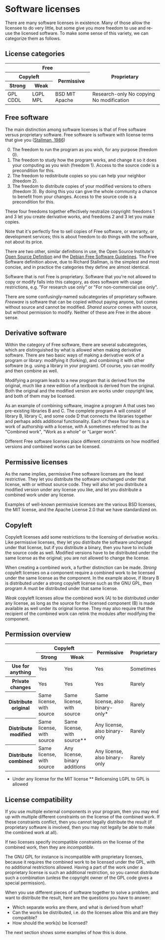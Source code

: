 # Software licenses

There are many software licenses in existence. Many of those allow the licensee to do very little, but some give you more freedom to use and re-use the licensed software. To make some sense of this variety, we can categorize them as follows.

## License categories

<table>
    <thead>
        <tr>
            <th colspan="3">Free</th>
            <th rowspan="3">Proprietary</th>
        </tr>
        <tr>
            <th colspan="2">Copyleft</th>
            <th rowspan="2">Permissive</th>
        </tr>
        <tr>
            <th>Strong</th>
            <th>Weak</th>
        </tr>
    </thead>
    <tbody>
        <tr>
            <td>GPL CDDL</td>
            <td>LGPL MPL</td>
            <td>BSD MIT Apache</td>
            <td>Research-only No&nbsp;copying No&nbsp;modification</td>
        </tr>
    </tbody>
</table>

## Free software

The main distinction among software licenses is that of Free software versus proprietary software. Free software is software with license terms that give you ([Stallman, 1986](https://www.gnu.org/philosophy/free-sw.html))

0. The freedom to run the program as you wish, for any purpose (freedom 0).
1. The freedom to study how the program works, and change it so it does your computing as you wish (freedom 1). Access to the source code is a precondition for this.
2. The freedom to redistribute copies so you can help your neighbor (freedom 2).
3. The freedom to distribute copies of your modified versions to others (freedom 3). By doing this you can give the whole community a chance to benefit from your changes. Access to the source code is a precondition for this.

These four freedoms together effectively neutralize copyright: freedoms 1 and 3 let you create derivative works, and freedoms 2 and 3 let you make copies.

Note that it's perfectly fine to sell copies of Free software, or warranty, or development services; this is about freedom to do things with the software, not about its price.

There are two other, similar definitions in use, the Open Source Institute's [Open Source Definition](https://opensource.org/osd-annotated) and the [Debian Free Software Guidelines](https://www.debian.org/social_contract#guidelines). The Free Software definition above, due to Richard Stallman, is the simplest and most concise, and in practice the categories they define are almost identical.

Software that is not Free is proprietary. Software that you're not allowed to copy or modify falls into this category, as does software with usage restrictions, e.g. "For research use only" or "For non-commercial use only".

There are some confusingly-named subcategories of proprietary software. _Freeware_ is software that can be copied without paying anyone, but comes without source and cannot be modified. _Shared source_ comes with source, but without permission to modify. Neither of these are Free in the above sense.

## Derivative software

Within the category of Free software, there are several subcategories, which are distinguished by what is allowed when making derivative software. There are two basic ways of making a derivative work of a program or library: modifying it (forking), and combining it with other software (e.g. using a library in your program). Of course, you can modify and then combine as well.

Modifying a program leads to a new program that is derived from the original, much like a new edition of a textbook is derived from the original. Both the original and the modified version are works under copyright law, and both of them may be licensed.

As an example of combining software, imagine a program A that uses two pre-existing libraries B and C. The complete program A will consist of library B, library C, and some code D that connects the libraries together and perhaps adds additional functionality. Each of these four items is a work of authorship with a license, with A sometimes referred to as the "Combined work", "Work as a whole" or "Larger work".

Different Free software licenses place different constraints on how modified versions and combined works can be licensed.

## Permissive licenses

As the name implies, permissive Free software licenses are the least restrictive. They let you distribute the software unchanged under that license, with or without source code. They will also let you distribute a modified version under any license you like, and let you distribute a combined work under any license.

Examples of well-known permissive licenses are the various BSD licenses, the MIT license, and the Apache License 2.0 that we have standardized on.

## Copyleft

Copyleft licenses add some restrictions to the licensing of derivative works. Like permissive licenses, they let you distribute the software unchanged under that license, but if you distribute a binary, then you have to include the source code as well. Modified versions have to be distributed under the same license as the original; you are not allowed to change the license.

When creating a combined work, a further distinction can be made. _Strong_ copyleft licenses on a component require a combined work to be licensed under the same license as the component. In the example above, if library B is distributed under a strong copyleft license such as the GNU GPL, then program A must be distributed under that same license.

_Weak_ copyleft licenses allow the combined work (A) to be distributed under any license, as long as the source for the licensed component (B) is made available as well under its original license. They may also require that the recipient of the combined work can relink the modules after modifying the component.

## Permission overview

<table>
    <thead>
        <tr>
            <th rowspan="2"></th>
            <th colspan="2">Copyleft</th>
            <th rowspan="2">Permissive</th>
            <th rowspan="2">Proprietary</th>
        </tr>
        <tr>
            <th>Strong</th>
            <th>Weak</th>
        </tr>
    </thead>
    <tbody>
        <tr>
            <th>Use for anything</th>
            <td>Yes</td>
            <td>Yes</td>
            <td>Yes</td>
            <td>Sometimes</td>
        </tr>
        <tr>
            <th>Private changes</th>
            <td>Yes</td>
            <td>Yes</td>
            <td>Yes</td>
            <td>Rarely</td>
        </tr>
        <tr>
            <th>Distribute original</th>
            <td>Same license, with source</td>
            <td>Same license, with source</td>
            <td>Same license, also binary-only*</td>
            <td>Rarely</td>
        </tr>
        <tr>
            <th>Distribute modified</th>
            <td>Same license, with source</td>
            <td>Same license, with source**</td>
            <td>Any license, also binary-only</td>
            <td>Rarely</td>
        </tr>
        <tr>
            <th>Distribute combined</th>
            <td>Same license, with source</td>
            <td>Any license, binary additions</td>
            <td>Any license, also binary-only</td>
            <td>Rarely</td>
        </tr>
    </tbody>
</table>

 * Under any license for the MIT license
** Relicensing LGPL to GPL is allowed

## License compatibility

If you use multiple external components in your program, then you may end up with multiple different constraints on the license of the combined work. If these constraints conflict, then you cannot legally distribute the result (if proprietary software is involved, then you may not legally be able to make the combined work at all).

If two licenses specify incompatible constraints on the license of the combined work, then they are _incompatible_.

The GNU GPL for instance is incompatible with proprietary licenses, because it requires the combined work to be licensed under the GPL, with no additional restrictions allowed. Having a part of the work under a proprietary license is such an additional restriction, so you cannot distribute such a combination (unless the copyright owner of the GPL code gives a special permission).

When you use different pieces of software together to solve a problem, and want to distribute the result, here are the questions you have to answer:

- Which separate works are there, and what is derived from what?
- Can the works be distributed, i.e. do the licenses allow this and are they compatible?
- How should the work(s) be licensed?

The next section shows some examples of how this is done.

